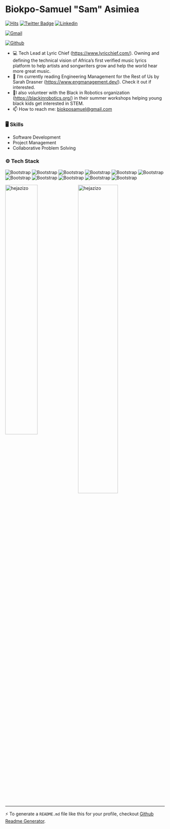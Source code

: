 # Biokpo-Samuel "Sam" Asimiea

[![Hits](https://hits.seeyoufarm.com/api/count/incr/badge.svg?url=https%3A%2F%2Fgithub.com%2Fhejazizo%2Fhejazizo&count_bg=%2379C83D&title_bg=%23555555&icon=&icon_color=%23E7E7E7&title=Profile+Views&edge_flat=false)](https://hits.seeyoufarm.com)
[![Twitter Badge](https://img.shields.io/badge/-Twitter-1da1f2?labelColor=1da1f2&logo=twitter&logoColor=white&link=https://twitter.com/SamuelBiokpo)](https://twitter.com/SamuelBiokpo)
[![Linkedin](https://img.shields.io/badge/-LinkedIn-blue?style=flat&logo=Linkedin&logoColor=white)](https://www.linkedin.com/in/biokpo-samuel-asimiea//)

[![Gmail](https://img.shields.io/badge/-Gmail-c14438?style=flat&logo=Gmail&logoColor=white)](mailto:biokposamuel@gmail.com)

[![Github](https://img.shields.io/github/followers/hejazizo?label=Follow&style=social)](https://github.com/hejazizo)

- 💻 Tech Lead at Lyric Chief (https://www.lyricchief.com/). Owning and defining the technical vision of Africa’s first verified music lyrics platform to help artists and songwriters grow and help the world hear more great music.
- 🤔 I’m currently reading Engineering Management for the Rest of Us by Sarah Drasner (https://www.engmanagement.dev/). Check it out if interested.
- 🌱I also volunteer with the Black in Robotics organization (https://blackinrobotics.org/) in their summer workshops helping young black kids get interested in STEM.
- 📫 How to reach me: biokposamuel@gmail.com


### 🖥 Skills

- Software Development
- Project Management
- Collaborative Problem Solving
### ⚙️ Tech Stack

![Bootstrap](https://img.shields.io/badge/-C%2B%2B-05122A?style=flat&logo=C++&color=353535) ![Bootstrap](https://img.shields.io/badge/-C-05122A?style=flat&logo=C&color=353535) ![Bootstrap](https://img.shields.io/badge/-C%23-05122A?style=flat&logo=C#&color=353535) ![Bootstrap](https://img.shields.io/badge/-Python-05122A?style=flat&logo=Python&color=353535) ![Bootstrap](https://img.shields.io/badge/-Docker-05122A?style=flat&logo=Docker&color=353535) ![Bootstrap](https://img.shields.io/badge/-PyTorch-05122A?style=flat&logo=PyTorch&color=353535) ![Bootstrap](https://img.shields.io/badge/-MATLAB/Simulink-05122A?style=flat&logo=MATLAB/Simulink&color=353535) ![Bootstrap](https://img.shields.io/badge/-Visual%20Studio%20Code-05122A?style=flat&logo=Visual-Studio-Code&color=353535) ![Bootstrap](https://img.shields.io/badge/-Linux-05122A?style=flat&logo=Linux&color=353535) ![Bootstrap](https://img.shields.io/badge/-Webflow-05122A?style=flat&logo=Webflow&color=353535) ![Bootstrap](https://img.shields.io/badge/-HTML/CSS-05122A?style=flat&logo=HTML/CSS&color=353535)

<div>
  <img width="45%" align="left" src="https://github-readme-stats.vercel.app/api/top-langs?username=hejazizo&show_icons=true&locale=en&layout=compact" alt="hejazizo" />
  <img width="50%"  src="https://github-readme-streak-stats.herokuapp.com/?user=hejazizo&" alt="hejazizo" />
</div>


---
:zap: To generate a `README.md` file like this for your profile, checkout [Github Readme Generator](https://hejazizo-github-profile-readme-srcstreamlit-app-i6skm7.streamlit.app/).
